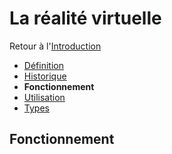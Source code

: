 # La réalité virtuelle

Retour à l'[Introduction](introduction.md)
- [Définition](définition.md)
- [Historique](historique.md)
- **Fonctionnement**
- [Utilisation](utilisation.md)
- [Types](types.md)

## Fonctionnement
